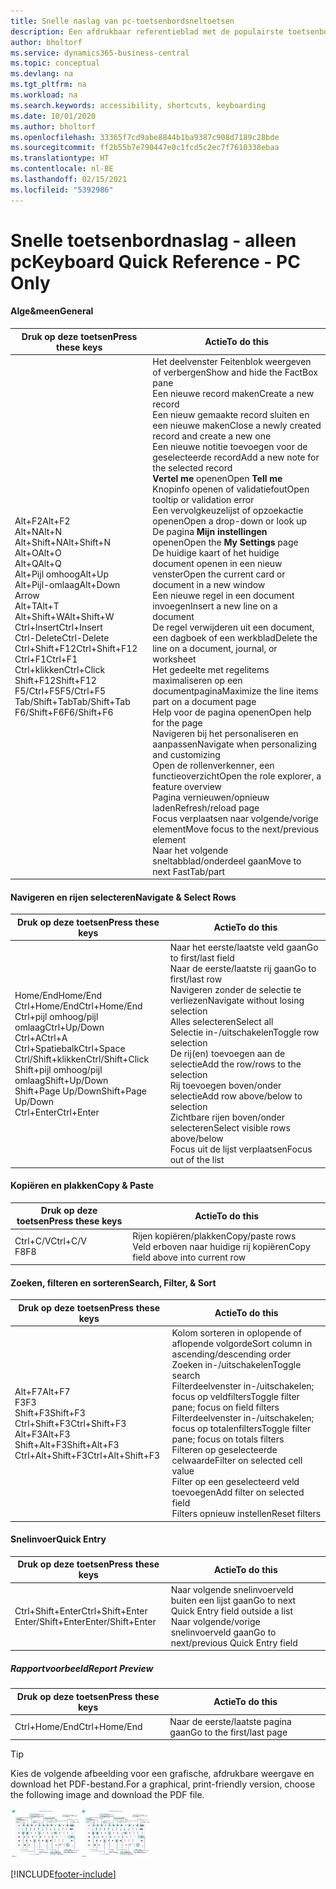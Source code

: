 ```yaml
---
title: Snelle naslag van pc-toetsenbordsneltoetsen
description: Een afdrukbaar referentieblad met de populairste toetsenbordsneltoetsen voor pc-gebruikers.
author: bholtorf
ms.service: dynamics365-business-central
ms.topic: conceptual
ms.devlang: na
ms.tgt_pltfrm: na
ms.workload: na
ms.search.keywords: accessibility, shortcuts, keyboarding
ms.date: 10/01/2020
ms.author: bholtorf
ms.openlocfilehash: 33365f7cd9abe8844b1ba9387c908d7189c28bde
ms.sourcegitcommit: ff2b55b7e790447e0c1fcd5c2ec7f7610338ebaa
ms.translationtype: HT
ms.contentlocale: nl-BE
ms.lasthandoff: 02/15/2021
ms.locfileid: "5392986"
---
```

# <a name="keyboard-quick-reference---pc-only"></a><span data-ttu-id="83e11-103">Snelle toetsenbordnaslag - alleen pc</span><span class="sxs-lookup"><span data-stu-id="83e11-103">Keyboard Quick Reference - PC Only</span></span>

#### <a name="general"></a><span data-ttu-id="83e11-104">Alge&meen</span><span class="sxs-lookup"><span data-stu-id="83e11-104">General</span></span>

|<span data-ttu-id="83e11-105">Druk op deze toetsen</span><span class="sxs-lookup"><span data-stu-id="83e11-105">Press these keys</span></span>|<span data-ttu-id="83e11-106">Actie</span><span class="sxs-lookup"><span data-stu-id="83e11-106">To do this</span></span>|  
|-|-|
|<span data-ttu-id="83e11-107">Alt+F2</span><span class="sxs-lookup"><span data-stu-id="83e11-107">Alt+F2</span></span><br /><span data-ttu-id="83e11-108">Alt+N</span><span class="sxs-lookup"><span data-stu-id="83e11-108">Alt+N</span></span><br /><span data-ttu-id="83e11-109">Alt+Shift+N</span><span class="sxs-lookup"><span data-stu-id="83e11-109">Alt+Shift+N</span></span><br /><span data-ttu-id="83e11-110">Alt+O</span><span class="sxs-lookup"><span data-stu-id="83e11-110">Alt+O</span></span><br /><span data-ttu-id="83e11-111">Alt+Q</span><span class="sxs-lookup"><span data-stu-id="83e11-111">Alt+Q</span></span><br /><span data-ttu-id="83e11-112">Alt+Pijl omhoog</span><span class="sxs-lookup"><span data-stu-id="83e11-112">Alt+Up</span></span><br /><span data-ttu-id="83e11-113">Alt+Pijl-omlaag</span><span class="sxs-lookup"><span data-stu-id="83e11-113">Alt+Down Arrow</span></span><br /><span data-ttu-id="83e11-114">Alt+T</span><span class="sxs-lookup"><span data-stu-id="83e11-114">Alt+T</span></span><br /><span data-ttu-id="83e11-115">Alt+Shift+W</span><span class="sxs-lookup"><span data-stu-id="83e11-115">Alt+Shift+W</span></span><br /><span data-ttu-id="83e11-116">Ctrl+Insert</span><span class="sxs-lookup"><span data-stu-id="83e11-116">Ctrl+Insert</span></span><br /><span data-ttu-id="83e11-117">Ctrl-Delete</span><span class="sxs-lookup"><span data-stu-id="83e11-117">Ctrl-Delete</span></span><br /><span data-ttu-id="83e11-118">Ctrl+Shift+F12</span><span class="sxs-lookup"><span data-stu-id="83e11-118">Ctrl+Shift+F12</span></span><br /><span data-ttu-id="83e11-119">Ctrl+F1</span><span class="sxs-lookup"><span data-stu-id="83e11-119">Ctrl+F1</span></span><br /><span data-ttu-id="83e11-120">Ctrl+klikken</span><span class="sxs-lookup"><span data-stu-id="83e11-120">Ctrl+Click</span></span><br /><span data-ttu-id="83e11-121">Shift+F12</span><span class="sxs-lookup"><span data-stu-id="83e11-121">Shift+F12</span></span><br /><span data-ttu-id="83e11-122">F5/Ctrl+F5</span><span class="sxs-lookup"><span data-stu-id="83e11-122">F5/Ctrl+F5</span></span><br /><span data-ttu-id="83e11-123">Tab/Shift+Tab</span><span class="sxs-lookup"><span data-stu-id="83e11-123">Tab/Shift+Tab</span></span><br /><span data-ttu-id="83e11-124">F6/Shift+F6</span><span class="sxs-lookup"><span data-stu-id="83e11-124">F6/Shift+F6</span></span><br />|<span data-ttu-id="83e11-125">Het deelvenster Feitenblok weergeven of verbergen</span><span class="sxs-lookup"><span data-stu-id="83e11-125">Show and hide the FactBox pane</span></span><br /><span data-ttu-id="83e11-126">Een nieuwe record maken</span><span class="sxs-lookup"><span data-stu-id="83e11-126">Create a new record</span></span><br /><span data-ttu-id="83e11-127">Een nieuw gemaakte record sluiten en een nieuwe maken</span><span class="sxs-lookup"><span data-stu-id="83e11-127">Close a newly created record and create a new one</span></span><br /><span data-ttu-id="83e11-128">Een nieuwe notitie toevoegen voor de geselecteerde record</span><span class="sxs-lookup"><span data-stu-id="83e11-128">Add a new note for the selected record</span></span><br /><span data-ttu-id="83e11-129">**Vertel me** openen</span><span class="sxs-lookup"><span data-stu-id="83e11-129">Open **Tell me**</span></span><br /><span data-ttu-id="83e11-130">Knopinfo openen of validatiefout</span><span class="sxs-lookup"><span data-stu-id="83e11-130">Open tooltip or validation error</span></span><br /><span data-ttu-id="83e11-131">Een vervolgkeuzelijst of opzoekactie openen</span><span class="sxs-lookup"><span data-stu-id="83e11-131">Open a drop-down or look up</span></span><br /><span data-ttu-id="83e11-132">De pagina **Mijn instellingen** openen</span><span class="sxs-lookup"><span data-stu-id="83e11-132">Open the **My Settings** page</span></span><br /><span data-ttu-id="83e11-133">De huidige kaart of het huidige document openen in een nieuw venster</span><span class="sxs-lookup"><span data-stu-id="83e11-133">Open the current card or document in a new window</span></span><br /><span data-ttu-id="83e11-134">Een nieuwe regel in een document invoegen</span><span class="sxs-lookup"><span data-stu-id="83e11-134">Insert a new line on a document</span></span><br /><span data-ttu-id="83e11-135">De regel verwijderen uit een document, een dagboek of een werkblad</span><span class="sxs-lookup"><span data-stu-id="83e11-135">Delete the line on a document, journal, or worksheet</span></span><br /><span data-ttu-id="83e11-136">Het gedeelte met regelitems maximaliseren op een documentpagina</span><span class="sxs-lookup"><span data-stu-id="83e11-136">Maximize the line items part on a document page</span></span><br /><span data-ttu-id="83e11-137">Help voor de pagina openen</span><span class="sxs-lookup"><span data-stu-id="83e11-137">Open help for the page</span></span><br /><span data-ttu-id="83e11-138">Navigeren bij het personaliseren en aanpassen</span><span class="sxs-lookup"><span data-stu-id="83e11-138">Navigate when personalizing and customizing</span></span><br /><span data-ttu-id="83e11-139">Open de rollenverkenner, een functieoverzicht</span><span class="sxs-lookup"><span data-stu-id="83e11-139">Open the role explorer, a feature overview</span></span><br /><span data-ttu-id="83e11-140">Pagina vernieuwen/opnieuw laden</span><span class="sxs-lookup"><span data-stu-id="83e11-140">Refresh/reload page</span></span><br /><span data-ttu-id="83e11-141">Focus verplaatsen naar volgende/vorige element</span><span class="sxs-lookup"><span data-stu-id="83e11-141">Move focus to the next/previous element</span></span><br /><span data-ttu-id="83e11-142">Naar het volgende sneltabblad/onderdeel gaan</span><span class="sxs-lookup"><span data-stu-id="83e11-142">Move to next FastTab/part</span></span>|

#### <a name="navigate--select-rows"></a><span data-ttu-id="83e11-143">Navigeren en rijen selecteren</span><span class="sxs-lookup"><span data-stu-id="83e11-143">Navigate & Select Rows</span></span>

|<span data-ttu-id="83e11-144">Druk op deze toetsen</span><span class="sxs-lookup"><span data-stu-id="83e11-144">Press these keys</span></span>|<span data-ttu-id="83e11-145">Actie</span><span class="sxs-lookup"><span data-stu-id="83e11-145">To do this</span></span>|
|-|-|
|<span data-ttu-id="83e11-146">Home/End</span><span class="sxs-lookup"><span data-stu-id="83e11-146">Home/End</span></span><br /><span data-ttu-id="83e11-147">Ctrl+Home/End</span><span class="sxs-lookup"><span data-stu-id="83e11-147">Ctrl+Home/End</span></span> <br /><span data-ttu-id="83e11-148">Ctrl+pijl omhoog/pijl omlaag</span><span class="sxs-lookup"><span data-stu-id="83e11-148">Ctrl+Up/Down</span></span><br /><span data-ttu-id="83e11-149">Ctrl+A</span><span class="sxs-lookup"><span data-stu-id="83e11-149">Ctrl+A</span></span> <br /><span data-ttu-id="83e11-150">Ctrl+Spatiebalk</span><span class="sxs-lookup"><span data-stu-id="83e11-150">Ctrl+Space</span></span><br /><span data-ttu-id="83e11-151">Ctrl/Shift+klikken</span><span class="sxs-lookup"><span data-stu-id="83e11-151">Ctrl/Shift+Click</span></span><br /><span data-ttu-id="83e11-152">Shift+pijl omhoog/pijl omlaag</span><span class="sxs-lookup"><span data-stu-id="83e11-152">Shift+Up/Down</span></span><br /><span data-ttu-id="83e11-153">Shift+Page Up/Down</span><span class="sxs-lookup"><span data-stu-id="83e11-153">Shift+Page Up/Down</span></span><br /><span data-ttu-id="83e11-154">Ctrl+Enter</span><span class="sxs-lookup"><span data-stu-id="83e11-154">Ctrl+Enter</span></span>|<span data-ttu-id="83e11-155">Naar het eerste/laatste veld gaan</span><span class="sxs-lookup"><span data-stu-id="83e11-155">Go to first/last field</span></span><br /><span data-ttu-id="83e11-156">Naar de eerste/laatste rij gaan</span><span class="sxs-lookup"><span data-stu-id="83e11-156">Go to first/last row</span></span><br /><span data-ttu-id="83e11-157">Navigeren zonder de selectie te verliezen</span><span class="sxs-lookup"><span data-stu-id="83e11-157">Navigate without losing selection</span></span><br /><span data-ttu-id="83e11-158">Alles selecteren</span><span class="sxs-lookup"><span data-stu-id="83e11-158">Select all</span></span><br /><span data-ttu-id="83e11-159">Selectie in-/uitschakelen</span><span class="sxs-lookup"><span data-stu-id="83e11-159">Toggle row selection</span></span><br /> <span data-ttu-id="83e11-160">De rij(en) toevoegen aan de selectie</span><span class="sxs-lookup"><span data-stu-id="83e11-160">Add the row/rows to the selection</span></span><br /><span data-ttu-id="83e11-161">Rij toevoegen boven/onder selectie</span><span class="sxs-lookup"><span data-stu-id="83e11-161">Add row above/below to selection</span></span><br /><span data-ttu-id="83e11-162">Zichtbare rijen boven/onder selecteren</span><span class="sxs-lookup"><span data-stu-id="83e11-162">Select visible rows above/below</span></span> <br /><span data-ttu-id="83e11-163">Focus uit de lijst verplaatsen</span><span class="sxs-lookup"><span data-stu-id="83e11-163">Focus out of the list</span></span>|

#### <a name="copy--paste"></a><span data-ttu-id="83e11-164">Kopiëren en plakken</span><span class="sxs-lookup"><span data-stu-id="83e11-164">Copy & Paste</span></span>

|<span data-ttu-id="83e11-165">Druk op deze toetsen</span><span class="sxs-lookup"><span data-stu-id="83e11-165">Press these keys</span></span>|<span data-ttu-id="83e11-166">Actie</span><span class="sxs-lookup"><span data-stu-id="83e11-166">To do this</span></span>|
|-|-|
|<span data-ttu-id="83e11-167">Ctrl+C/V</span><span class="sxs-lookup"><span data-stu-id="83e11-167">Ctrl+C/V</span></span><br /><span data-ttu-id="83e11-168">F8</span><span class="sxs-lookup"><span data-stu-id="83e11-168">F8</span></span>|<span data-ttu-id="83e11-169">Rijen kopiëren/plakken</span><span class="sxs-lookup"><span data-stu-id="83e11-169">Copy/paste rows</span></span><br /><span data-ttu-id="83e11-170">Veld erboven naar huidige rij kopiëren</span><span class="sxs-lookup"><span data-stu-id="83e11-170">Copy field above into current row</span></span>|

#### <a name="search-filter--sort"></a><span data-ttu-id="83e11-171">Zoeken, filteren en sorteren</span><span class="sxs-lookup"><span data-stu-id="83e11-171">Search, Filter, & Sort</span></span>

|<span data-ttu-id="83e11-172">Druk op deze toetsen</span><span class="sxs-lookup"><span data-stu-id="83e11-172">Press these keys</span></span>|<span data-ttu-id="83e11-173">Actie</span><span class="sxs-lookup"><span data-stu-id="83e11-173">To do this</span></span>|
|-|-|
|<span data-ttu-id="83e11-174">Alt+F7</span><span class="sxs-lookup"><span data-stu-id="83e11-174">Alt+F7</span></span><br /><span data-ttu-id="83e11-175">F3</span><span class="sxs-lookup"><span data-stu-id="83e11-175">F3</span></span><br /><span data-ttu-id="83e11-176">Shift+F3</span><span class="sxs-lookup"><span data-stu-id="83e11-176">Shift+F3</span></span><br /><span data-ttu-id="83e11-177">Ctrl+Shift+F3</span><span class="sxs-lookup"><span data-stu-id="83e11-177">Ctrl+Shift+F3</span></span><br /><span data-ttu-id="83e11-178">Alt+F3</span><span class="sxs-lookup"><span data-stu-id="83e11-178">Alt+F3</span></span><br /><span data-ttu-id="83e11-179">Shift+Alt+F3</span><span class="sxs-lookup"><span data-stu-id="83e11-179">Shift+Alt+F3</span></span><br /><span data-ttu-id="83e11-180">Ctrl+Alt+Shift+F3</span><span class="sxs-lookup"><span data-stu-id="83e11-180">Ctrl+Alt+Shift+F3</span></span>|<span data-ttu-id="83e11-181">Kolom sorteren in oplopende of aflopende volgorde</span><span class="sxs-lookup"><span data-stu-id="83e11-181">Sort column in ascending/descending order</span></span><br /><span data-ttu-id="83e11-182">Zoeken in-/uitschakelen</span><span class="sxs-lookup"><span data-stu-id="83e11-182">Toggle search</span></span><br /><span data-ttu-id="83e11-183">Filterdeelvenster in-/uitschakelen; focus op veldfilters</span><span class="sxs-lookup"><span data-stu-id="83e11-183">Toggle filter pane; focus on field filters</span></span><br /><span data-ttu-id="83e11-184">Filterdeelvenster in-/uitschakelen; focus op totalenfilters</span><span class="sxs-lookup"><span data-stu-id="83e11-184">Toggle filter pane; focus on totals filters</span></span><br /><span data-ttu-id="83e11-185">Filteren op geselecteerde celwaarde</span><span class="sxs-lookup"><span data-stu-id="83e11-185">Filter on selected cell value</span></span><br /><span data-ttu-id="83e11-186">Filter op een geselecteerd veld toevoegen</span><span class="sxs-lookup"><span data-stu-id="83e11-186">Add filter on selected field</span></span><br /><span data-ttu-id="83e11-187">Filters opnieuw instellen</span><span class="sxs-lookup"><span data-stu-id="83e11-187">Reset filters</span></span>|

#### <a name="quick-entry"></a><span data-ttu-id="83e11-188">Snelinvoer</span><span class="sxs-lookup"><span data-stu-id="83e11-188">Quick Entry</span></span>

|<span data-ttu-id="83e11-189">Druk op deze toetsen</span><span class="sxs-lookup"><span data-stu-id="83e11-189">Press these keys</span></span>|<span data-ttu-id="83e11-190">Actie</span><span class="sxs-lookup"><span data-stu-id="83e11-190">To do this</span></span>|
|-|-|
|<span data-ttu-id="83e11-191">Ctrl+Shift+Enter</span><span class="sxs-lookup"><span data-stu-id="83e11-191">Ctrl+Shift+Enter</span></span><br /><span data-ttu-id="83e11-192">Enter/Shift+Enter</span><span class="sxs-lookup"><span data-stu-id="83e11-192">Enter/Shift+Enter</span></span>|<span data-ttu-id="83e11-193">Naar volgende snelinvoerveld buiten een lijst gaan</span><span class="sxs-lookup"><span data-stu-id="83e11-193">Go to next Quick Entry field outside a list</span></span><br /><span data-ttu-id="83e11-194">Naar volgende/vorige snelinvoerveld gaan</span><span class="sxs-lookup"><span data-stu-id="83e11-194">Go to next/previous Quick Entry field</span></span>|

##### <a name="report-preview"></a><span data-ttu-id="83e11-195">Rapportvoorbeeld</span><span class="sxs-lookup"><span data-stu-id="83e11-195">Report Preview</span></span>

|<span data-ttu-id="83e11-196">Druk op deze toetsen</span><span class="sxs-lookup"><span data-stu-id="83e11-196">Press these keys</span></span>|<span data-ttu-id="83e11-197">Actie</span><span class="sxs-lookup"><span data-stu-id="83e11-197">To do this</span></span>|
|-|-|
|<span data-ttu-id="83e11-198">Ctrl+Home/End</span><span class="sxs-lookup"><span data-stu-id="83e11-198">Ctrl+Home/End</span></span>|<span data-ttu-id="83e11-199">Naar de eerste/laatste pagina gaan</span><span class="sxs-lookup"><span data-stu-id="83e11-199">Go to the first/last page</span></span>|

> [!TIP]
> <span data-ttu-id="83e11-200">Kies de volgende afbeelding voor een grafische, afdrukbare weergave en download het PDF-bestand.</span><span class="sxs-lookup"><span data-stu-id="83e11-200">For a graphical, print-friendly version, choose the following image and download the PDF file.</span></span>
>
> <span data-ttu-id="83e11-201">[![Pictogram dat een PDF opent](media/keyboard_shortcut_inline.png)](media/keyboard_shortcuts.pdf)</span><span class="sxs-lookup"><span data-stu-id="83e11-201">[![Icon that opens a PDF](media/keyboard_shortcut_inline.png)](media/keyboard_shortcuts.pdf)</span></span>


[!INCLUDE[footer-include](includes/footer-banner.md)]